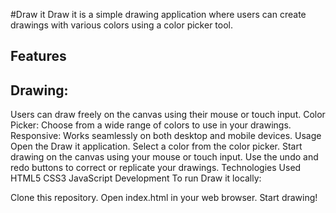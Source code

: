 #Draw it
Draw it is a simple drawing application where users can create drawings with various colors using a color picker tool.

<h2>Features</h2>
<h2>Drawing:</h2> Users can draw freely on the canvas using their mouse or touch input.
Color Picker: Choose from a wide range of colors to use in your drawings.
Responsive: Works seamlessly on both desktop and mobile devices.
Usage
Open the Draw it application.
Select a color from the color picker.
Start drawing on the canvas using your mouse or touch input.
Use the undo and redo buttons to correct or replicate your drawings.
Technologies Used
HTML5
CSS3
JavaScript
Development
To run Draw it locally:

Clone this repository.
Open index.html in your web browser.
Start drawing!
